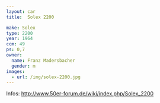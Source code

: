 ```yaml
---
layout: car
title:  Solex 2200

make: Solex
type: 2200
year: 1964
ccm: 49
ps: 0,7
owner: 
  name: Franz Madersbacher
  gender: m
images:
  - url: /img/solex-2200.jpg
---
```



Infos: http://www.50er-forum.de/wiki/index.php/Solex_2200